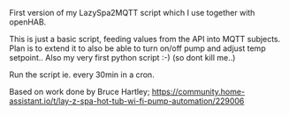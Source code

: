 First version of my LazySpa2MQTT script which I use together with openHAB.

This is just a basic script, feeding values from the API into MQTT subjects.
Plan is to extend it to also be able to turn on/off pump and adjust temp setpoint..
Also my very first python script :-) (so dont kill me..)

Run the script ie. every 30min in a cron.



Based on work done by Bruce Hartley;
https://community.home-assistant.io/t/lay-z-spa-hot-tub-wi-fi-pump-automation/229006